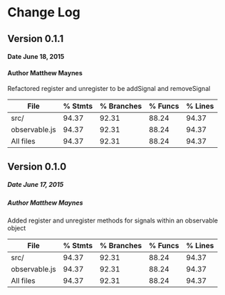 # Change Log

## Version 0.1.1
#### Date June 18, 2015
#### Author Matthew Maynes
Refactored register and unregister to be addSignal and removeSignal

|File                |   % Stmts |% Branches |   % Funcs |   % Lines |
|--------------------|-----------|-----------|-----------|-----------|
|   src/             |     94.37 |     92.31 |     88.24 |     94.37 |
|      observable.js |     94.37 |     92.31 |     88.24 |     94.37 |
|All files           |     94.37 |     92.31 |     88.24 |     94.37 |


## Version 0.1.0
##### Date June 17, 2015
##### Author Matthew Maynes
Added register and unregister methods for signals within an observable object

|File                |   % Stmts |% Branches |   % Funcs |   % Lines |
|--------------------|-----------|-----------|-----------|-----------|
|   src/             |     94.37 |     92.31 |     88.24 |     94.37 |
|      observable.js |     94.37 |     92.31 |     88.24 |     94.37 |
|All files           |     94.37 |     92.31 |     88.24 |     94.37 |
